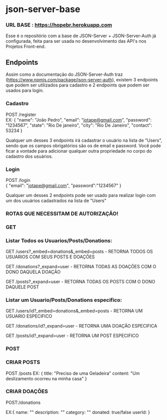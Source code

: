 # json-server-base

### URL BASE : https://hopebr.herokuapp.com


Esse é o repositório com a base de JSON-Server + JSON-Server-Auth já configurada, feita para ser usada no desenvolvimento das API's nos Projetos Front-end.

## Endpoints

Assim como a documentação do JSON-Server-Auth traz (https://www.npmjs.com/package/json-server-auth), existem 3 endpoints que podem ser utilizados para cadastro e 2 endpoints que podem ser usados para login.

### Cadastro

POST /register <br/>
EX: {
    "name": "João Pedro",
    "email": "jotape@gmail.com",
    "password": "1234567",
    "state": "Rio De janeiro",
    "city": "Rio De Janeiro",
    "contact": 53234
}

Qualquer um desses 3 endpoints irá cadastrar o usuário na lista de "Users", sendo que os campos obrigatórios são os de email e password.
Você pode ficar a vontade para adicionar qualquer outra propriedade no corpo do cadastro dos usuários.


### Login

POST /login <br/>
{
	"email": "jotape@gmail.com",
	"password":"1234567"
}


Qualquer um desses 2 endpoints pode ser usado para realizar login com um dos usuários cadastrados na lista de "Users"

### ROTAS QUE NECESSITAM DE AUTORIZAÇÃO!

### GET


 ### Listar Todos os Usuarios/Posts/Donations:

GET /users?_embed=donations&_embed=posts - RETORNA TODOS OS USUARIOS COM SEUS POSTS E DOAÇÕES

GET /donations?_expand=user - RETORNA TODAS AS DOAÇÕES COM O DONO DAQUELA DOAÇÃO

GET /posts?_expand=user - RETORNA TODAS OS POSTS COM O DONO DAQUELE POST

### Listar um Usuario/Posts/Donations especifico:

GET /users/id?_embed=donations&_embed=posts - RETORNA UM USUARIO ESPECIFICO

GET /donations/id?_expand=user - RETORNA UMA DOAÇÃO ESPECIFICA

GET /posts/id?_expand=user - RETORNA UM POST ESPECIFICO


### POST 

### CRIAR POSTS

POST /posts 
EX: {
 title: "Preciso de uma Geladeira"
 content: "Um deslizamento ocorreu na minha casa"
}

### CRIAR DOAÇÕES 


 POST:/donations

EX:{
	name: ""
	description: ""
	category: ""
	donated: true/false
	userId: 
}






